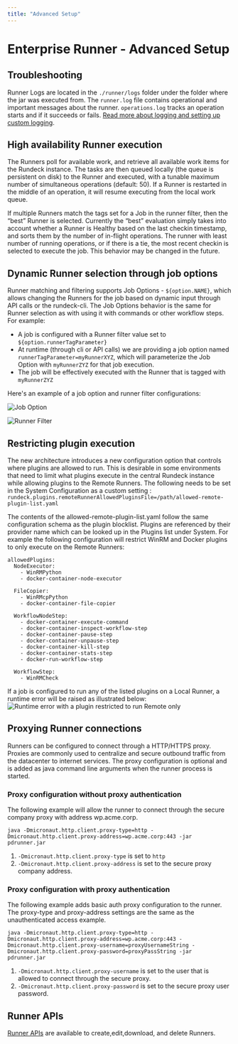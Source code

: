 ```yaml
---
title: "Advanced Setup"
---
```



# Enterprise Runner - Advanced Setup

## Troubleshooting

Runner Logs are located in the `./runner/logs` folder under the folder where the jar was executed from.  The `runner.log` file contains operational and important messages about the runner.  `operations.log` tracks an operation starts and if it succeeds or fails.  [Read more about logging and setting up custom logging](runner-logging.md).

## High availability Runner execution

The Runners poll for available work, and retrieve all available work items for the Rundeck instance. The tasks are then queued locally (the queue is persistent on disk) to the Runner and executed, with a tunable maximum number of simultaneous operations (default: 50). If a Runner is restarted in the middle of an operation, it will resume executing from the local work queue.

If multiple Runners match the tags set for a Job in the runner filter, then the “best” Runner is selected. Currently the “best” evaluation simply takes into account whether a Runner is Healthy based on the last checkin timestamp, and sorts them by the number of in-flight operations. The runner with least number of running operations, or if there is a tie, the most recent checkin is selected to execute the job. This behavior may be changed in the future.

## Dynamic Runner selection through job options

Runner matching and filtering supports Job Options - `${option.NAME}`, which allows changing the Runners for the job based on dynamic input through API calls or the rundeck-cli. The Job Options behavior is the same for Runner selection as with using it with commands or other workflow steps.  For example: 
- A job is configured with a Runner filter value set to `${option.runnerTagParameter}`
- At runtime (through cli or API calls) we are providing a job option named `runnerTagParameter=myRunnerXYZ`, which will parameterize the Job Option with `myRunnerZYZ` for that job execution.
- The job will be effectively executed with the Runner that is tagged with `myRunnerZYZ`

Here's an example of a job option and runner filter configurations:

![Job Option](/assets/img/dynamic_runner_selection_jobOption.png)

![Runner Filter](/assets/img/Dynamic_runner_selection_runnerFilter.png)

## Restricting plugin execution

The new architecture introduces a new configuration option that controls where plugins are allowed to run. This is desirable in some environments that need to limit what plugins execute in the central Rundeck instance while allowing plugins to the Remote Runners. The following needs to be set in the System Configuration as a custom setting :
`rundeck.plugins.remoteRunnerAllowedPluginsFile=/path/allowed-remote-plugin-list.yaml`

The contents of the allowed-remote-plugin-list.yaml follow the same configuration schema as the plugin blocklist. Plugins are referenced by their provider name which can be looked up in the Plugins list under System. For example the following configuration will restrict  WinRM and Docker plugins to only execute on the Remote Runners:
```
allowedPlugins:
  NodeExecutor:
    - WinRMPython
    - docker-container-node-executor
   
  FileCopier:
    - WinRMcpPython
    - docker-container-file-copier

  WorkflowNodeStep:
    - docker-container-execute-command
    - docker-container-inspect-workflow-step
    - docker-container-pause-step
    - docker-container-unpause-step
    - docker-container-kill-step
    - docker-container-stats-step
    - docker-run-workflow-step

  WorkflowStep:
    - WinRMCheck
```
If a job is configured to run any of the listed plugins on a Local Runner, a runtime error will be raised as illustrated below:
![Runtime error with a plugin restricted to run Remote only](/assets/img/runner-error-remote-only.png)

## Proxying Runner connections

Runners can be configured to connect through a HTTP/HTTPS proxy. Proxies are commonly used to centralize and secure outbound traffic from the datacenter to internet services. The proxy configuration is optional and is added as java command line arguments when the runner process is started.

### Proxy configuration without proxy authentication

The following example will allow the runner to connect through the secure company proxy with address wp.acme.corp.

```
java -Dmicronaut.http.client.proxy-type=http -Dmicronaut.http.client.proxy-address=wp.acme.corp:443 -jar pdrunner.jar
```

1. `-Dmicronaut.http.client.proxy-type` is set to `http`
1. `-Dmicronaut.http.client.proxy-address` is set to the secure proxy company address.

### Proxy configuration with proxy authentication

The following example adds basic auth proxy configuration to the runner. The proxy-type and proxy-address settings are the same as the unauthenticated access example.

```
java -Dmicronaut.http.client.proxy-type=http -Dmicronaut.http.client.proxy-address=wp.acme.corp:443 -Dmicronaut.http.client.proxy-username=proxyUsernameString -Dmicronaut.http.client.proxy-password=proxyPassString -jar pdrunner.jar
```

1. `-Dmicronaut.http.client.proxy-username` is set to the user that is allowed to connect through the secure proxy.
1. `-Dmicronaut.http.client.proxy-password` is set to the secure proxy user password.

## Runner APIs

[Runner APIs](/api/index.md) are available to create,edit,download, and delete Runners. 